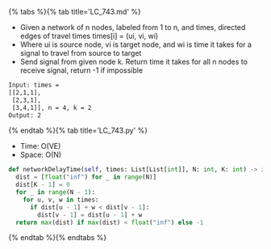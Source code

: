 {% tabs %}{% tab title='LC_743.md' %}

* Given a network of n nodes, labeled from 1 to n, and times, directed edges of travel times times[i] = (ui, vi, wi)
* Where ui is source node, vi is target node, and wi is time it takes for a signal to travel from source to target
* Send signal from given node k. Return time it takes for all n nodes to receive signal, return -1 if impossible

```txt
Input: times =
[[2,1,1],
 [2,3,1],
 [3,4,1]], n = 4, k = 2
Output: 2
```

{% endtab %}{% tab title='LC_743.py' %}

* Time: O(VE)
* Space: O(N)

```py
def networkDelayTime(self, times: List[List[int]], N: int, K: int) -> int:
  dist = [float("inf") for _ in range(N)]
  dist[K - 1] = 0
  for _ in range(N - 1):
    for u, v, w in times:
      if dist[u - 1] + w < dist[v - 1]:
        dist[v - 1] = dist[u - 1] + w
  return max(dist) if max(dist) < float("inf") else -1
```

{% endtab %}{% endtabs %}
